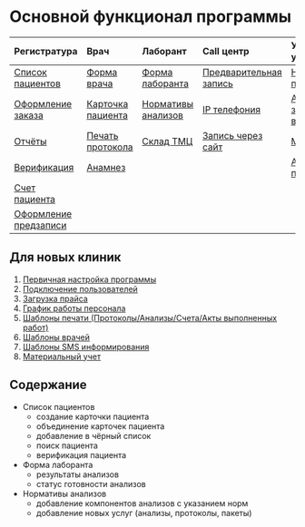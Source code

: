 # Основной функционал программы

| Регистратура       | Врач              | Лаборант            | Call центр             | Управленченский учёт       |
|:------------------|:------------------|:--------------------|:-----------------------|:-----------------------------|
| <a href="./PatientList">Список пациентов</a>  | <a href="./Doctor">Форма врача</a>       | <a href="./labsform">Форма лаборанта</a>     | <a href="./PreRecord">Предварительная запись</a> | <a href="./doctorsonline">Настройка  пользователей</a> 
| <a href="./Order">Оформление заказа</a> | <a href="./PatientCard">Карточка пациента</a> | <a href="./analyzesnorm">Нормативы анализов</a>  | <a href="./IPtele">IP телефония</a>           |<a href="./analytics">Аналитика загруженность врачей</a>
| <a href="./reports">Отчёты</a>           | <a href="./ProtocolPechat">Печать протокола</a>  | <a href="./sklad">Склад ТМЦ</a> | <a href="./OnlinePrerecord">Запись через сайт</a>      |<a href="./UserPackages">Модуль зарплаты</a>
| <a href="./verification">Верификация</a> | <a href="./anamnez">Анамнез</a> |  |  | <a href="./analyticsPrerecord">Аналитика предзаписи</a>
|<a href="./count">Счет пациента</a>
|<a href="./PrerecordProcessing">Оформление предзаписи</a>




## Для новых клиник

1. <a href="./InitialConfiguration">Первичная настройка программы</a> 
2. <a href="./Users">Подключение пользователей</a>
3. <a href="./PriceImport&Export">Загрузка прайса</a>
4. <a href="./DoctorSchedule">График работы персонала</a>
5. <a href="./shablonypechati">Шаблоны печати (Протоколы/Анализы/Счета/Акты выполненных работ)</a>
6. <a href="./shablonyprotokolov">Шаблоны врачей</a>
7. <a href="./shablonysms">Шаблоны SMS информирования</a>
8. <a href="./materials">Материальный учет</a>

## Содержание


- Список пациентов
    - создание карточки пациента
    - объединение карточек пациента
    - добавление в чёрный список
    - поиск пациента
    - верификация пациента
- Форма лаборанта
    - результаты анализов
    - статус готовности анализов
- Нормативы анализов
    - добавление компонентов анализов с указанием норм 
    - добавление новых услуг (анализы, протоколы, пакеты)